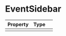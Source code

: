 # EventSidebar

| Property   |      Type      |   |
|:----------|:-------------|:------|
|   |   |   |
